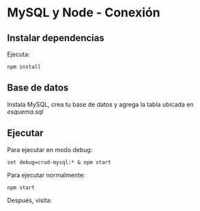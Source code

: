 # MySQL y Node - Conexión

## Instalar dependencias

Ejecuta:

`npm install`

## Base de datos

Instala MySQL, crea tu base de datos y agrega la tabla ubicada en _esquema.sql_

## Ejecutar

Para ejecutar en modo debug:

`set debug=crud-mysql:* & npm start`

Para ejecutar normalmente:

`npm start`

Después, visita:

<!-- http://localhost:3000/productos -->
